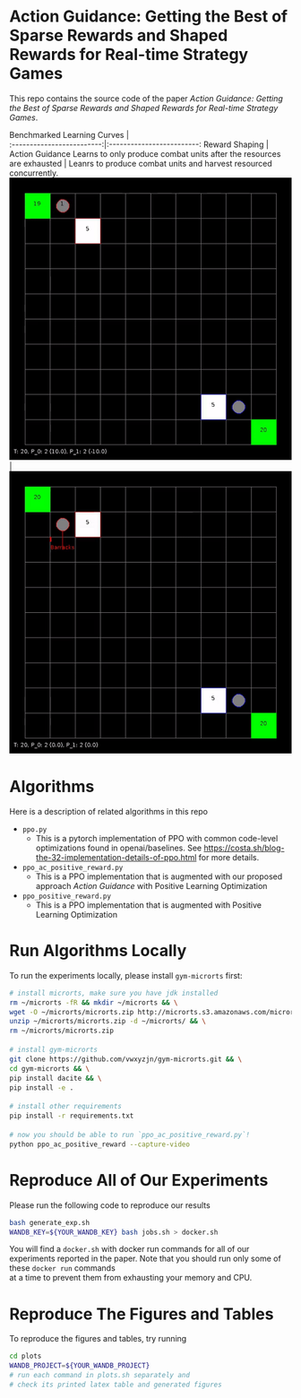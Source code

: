 # Action Guidance: Getting the Best of Sparse Rewards and Shaped Rewards for Real-time Strategy Games

This repo contains the source code of the paper *Action Guidance: Getting the Best of Sparse Rewards and Shaped Rewards for Real-time Strategy Games*.


Benchmarked Learning Curves             |  
:-------------------------:|:-------------------------:
Reward Shaping  |  Action Guidance
Learns to only produce combat units after the resources are exhausted  |  Leanrs to produce combat units and harvest resourced concurrently.
![](demo/shaped.gif)  |  ![](demo/action-guidance.gif)

# Algorithms

Here is a description of related algorithms in this repo
* `ppo.py`
    * This is a pytorch implementation of PPO with common code-level optimizations
    found in openai/baselines. See https://costa.sh/blog-the-32-implementation-details-of-ppo.html for more details.
* `ppo_ac_positive_reward.py`
    * This is a PPO implementation that is augmented with our proposed approach *Action Guidance* with Positive Learning Optimization
* `ppo_positive_reward.py`
    * This is a PPO implementation that is augmented with Positive Learning Optimization

# Run Algorithms Locally

To run the experiments locally, please install `gym-microrts` first:

```bash
# install microrts, make sure you have jdk installed
rm ~/microrts -fR && mkdir ~/microrts && \
wget -O ~/microrts/microrts.zip http://microrts.s3.amazonaws.com/microrts/artifacts/202009041717.microrts.zip && \
unzip ~/microrts/microrts.zip -d ~/microrts/ && \
rm ~/microrts/microrts.zip

# install gym-microrts
git clone https://github.com/vwxyzjn/gym-microrts.git && \
cd gym-microrts && \
pip install dacite && \
pip install -e .

# install other requirements
pip install -r requirements.txt

# now you should be able to run `ppo_ac_positive_reward.py`!
python ppo_ac_positive_reward --capture-video
```

# Reproduce All of Our Experiments

Please run the following code to reproduce our results

```bash
bash generate_exp.sh
WANDB_KEY=${YOUR_WANDB_KEY} bash jobs.sh > docker.sh
```

You will find a `docker.sh` with docker run commands for all of our experiments
reported in the paper. Note that you should run only some of these `docker run` commands  
at a time to prevent them from exhausting your memory and CPU.

# Reproduce The Figures and Tables

To reproduce the figures and tables, try running

```bash
cd plots
WANDB_PROJECT=${YOUR_WANDB_PROJECT}
# run each command in plots.sh separately and
# check its printed latex table and generated figures
```

